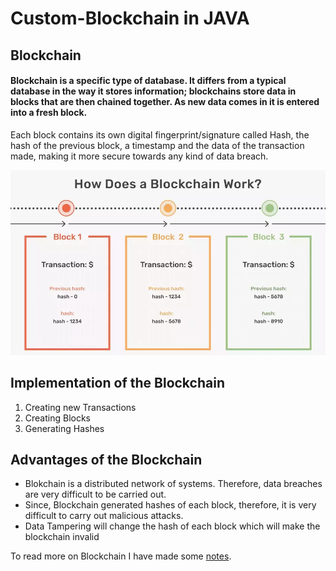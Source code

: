 # Custom-Blockchain in JAVA
## Blockchain 
#### Blockchain is a specific type of database. It differs from a typical database in the way it stores information; blockchains store data in blocks that are then chained together. As new data comes in it is entered into a fresh block.
Each block contains its own digital fingerprint/signature called Hash, the hash of the previous block, a timestamp and the data of the transaction made, making it more secure towards any kind of data breach.

<p align="center"><img src="https://github.com/Anushka-shukla/Custom-Blockchain/blob/master/blkchain.png" width="800"> 

## Implementation of the Blockchain
<ol>
<li> Creating new Transactions</li>
<li> Creating Blocks</li>
<li> Generating Hashes</li>
</ol>

## Advantages of the Blockchain

- Blokchain is a distributed network of systems. Therefore, data breaches are very difficult to be carried out.
- Since, Blockchain generated hashes of each block, therefore, it is very difficult to carry out malicious attacks.
- Data Tampering will change the hash of each block which will make the blockchain invalid

To read more on Blockchain I have made some [notes](https://github.com/Anushka-shukla/Custom-Blockchain/blob/master/notes.md).
